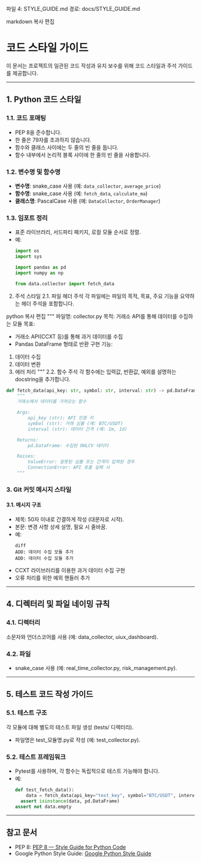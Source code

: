 파일 4: STYLE_GUIDE.md
경로: docs/STYLE_GUIDE.md

markdown
복사
편집
# 코드 스타일 가이드

이 문서는 프로젝트의 일관된 코드 작성과 유지 보수를 위해 코드 스타일과 주석 가이드를 제공합니다.

---

## 1. Python 코드 스타일
### 1.1. 코드 포매팅
- PEP 8을 준수합니다.
- 한 줄은 79자를 초과하지 않습니다.
- 함수와 클래스 사이에는 두 줄의 빈 줄을 둡니다.
- 함수 내부에서 논리적 블록 사이에 한 줄의 빈 줄을 사용합니다.

### 1.2. 변수명 및 함수명
- **변수명**: snake_case 사용 (예: `data_collector`, `average_price`)
- **함수명**: snake_case 사용 (예: `fetch_data`, `calculate_ma`)
- **클래스명**: PascalCase 사용 (예: `DataCollector`, `OrderManager`)

### 1.3. 임포트 정리
- 표준 라이브러리, 서드파티 패키지, 로컬 모듈 순서로 정렬.
- 예:
  ```python
  import os
  import sys

  import pandas as pd
  import numpy as np

  from data.collector import fetch_data
2. 주석 스타일
2.1. 파일 헤더 주석
각 파일에는 파일의 목적, 목표, 주요 기능을 요약하는 헤더 주석을 포함합니다.

python
복사
편집
"""
파일명: collector.py
목적: 거래소 API를 통해 데이터를 수집하는 모듈
목표:
- 거래소 API(CCXT 등)를 통해 과거 데이터를 수집
- Pandas DataFrame 형태로 반환
구현 기능:
1. 데이터 수집
2. 데이터 변환
3. 에러 처리
"""
2.2. 함수 주석
각 함수에는 입력값, 반환값, 예외를 설명하는 docstring을 추가합니다.

```python
def fetch_data(api_key: str, symbol: str, interval: str) -> pd.DataFrame:
    """
    거래소에서 데이터를 가져오는 함수

    Args:
        api_key (str): API 인증 키
        symbol (str): 거래 심볼 (예: BTC/USDT)
        interval (str): 데이터 간격 (예: 1m, 1d)

    Returns:
        pd.DataFrame: 수집된 OHLCV 데이터

    Raises:
        ValueError: 잘못된 심볼 또는 간격이 입력된 경우
        ConnectionError: API 호출 실패 시
    """
```

### 3. Git 커밋 메시지 스타일
#### 3.1. 메시지 구조
- 제목: 50자 이내로 간결하게 작성 (대문자로 시작).
- 본문: 변경 사항 상세 설명, 필요 시 줄바꿈.
- 예:
  ```
  diff
  ADD: 데이터 수집 모듈 추가
  ADD: 데이터 수집 모듈 추가
  ```
- CCXT 라이브러리를 이용한 과거 데이터 수집 구현
- 오류 처리를 위한 예외 핸들러 추가

---

## 4. 디렉터리 및 파일 네이밍 규칙
### 4.1. 디렉터리
소문자와 언더스코어를 사용 (예: data_collector, uiux_dashboard).
### 4.2. 파일
- snake_case 사용 (예: real_time_collector.py, risk_management.py).

---

## 5. 테스트 코드 작성 가이드
### 5.1. 테스트 구조
각 모듈에 대해 별도의 테스트 파일 생성 (tests/ 디렉터리).
- 파일명은 test_모듈명.py로 작성 (예: test_collector.py).

### 5.2. 테스트 프레임워크
- Pytest를 사용하며, 각 함수는 독립적으로 테스트 가능해야 합니다.
- 예:
  ```python
  def test_fetch_data():
      data = fetch_data(api_key="test_key", symbol="BTC/USDT", interval="1h")
    assert isinstance(data, pd.DataFrame)
  assert not data.empty
  ```

---

## 참고 문서
- PEP 8: [PEP 8 — Style Guide for Python Code](https://www.python.org/dev/peps/pep-0008/)
- Google Python Style Guide: [Google Python Style Guide](https://google.github.io/styleguide/pyguide.html)
